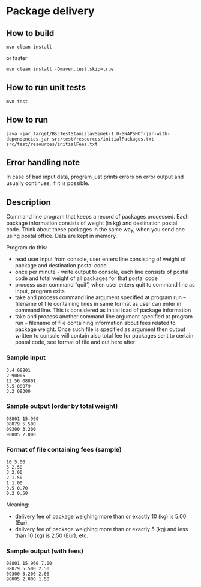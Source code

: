 # Package delivery

## How to build

    mvn clean install

or faster

    mvn clean install -Dmaven.test.skip=true

## How to run unit tests

    mvn test

## How to run

    java -jar target/BscTestStanislavSimek-1.0-SNAPSHOT-jar-with-dependencies.jar src/test/resources/initialPackages.txt src/test/resources/initialFees.txt

## Error handling note

In case of bad input data, program just prints errors on error output and usually continues, if it is possible.

## Description

Command line program that keeps a record of packages processed. Each package information consists of weight (in kg) and destination postal code. Think about these packages in the same way, when you send one using postal office. Data are kept in memory.

Program do this:

- read user input from console, user enters line consisting of weight of package and destination postal code
- once per minute - write output to console, each line consists of postal code and total weight of all packages for that postal code
- process user command “quit”, when user enters quit to command line as input, program exits
- take and process command line argument specified at program run – filename of file containing lines in same format as user can enter in command line. This is considered as initial load of package information
- take and process another command line argument specified at program run – filename of file containing information about fees related to package weight. Once such file is specified as argument then output written to console will contain also total fee for packages sent to certain postal code, see format of file and out here after

### Sample input

    3.4 08801
    2 90005
    12.56 08801
    5.5 08079 
    3.2 09300

### Sample output (order by total weight)

    08801 15.960
    08079 5.500
    09300 3.200
    90005 2.000

### Format of file containing fees (sample)

    10 5.00
    5 2.50
    3 2.00
    2 1.50
    1 1.00
    0.5 0.70
    0.2 0.50

Meaning:

- delivery fee of package weighing more than or exactly 10 (kg) is 5.00 (Eur),
- delivery fee of package weighing more than or exactly 5 (kg) and less than 10 (kg) is 2.50 (Eur), etc.

### Sample output (with fees)

    08801 15.960 7.00
    08079 5.500 2.50
    09300 3.200 2.00
    90005 2.000 1.50
